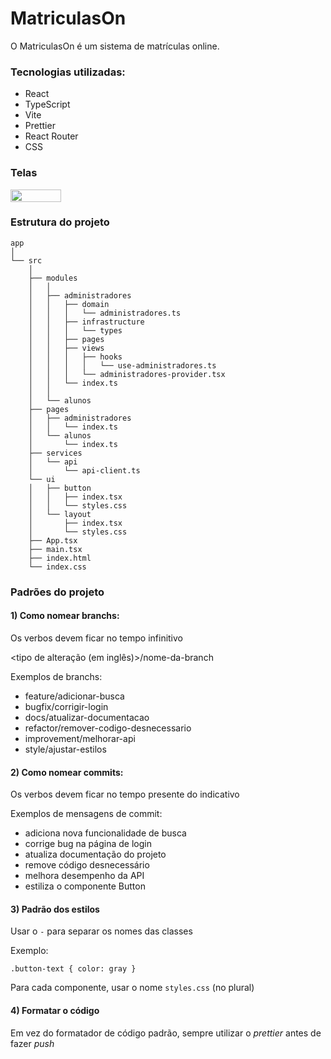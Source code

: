 # MatriculasOn

O MatriculasOn é um sistema de matrículas online.

### Tecnologias utilizadas:

- React
- TypeScript
- Vite
- Prettier
- React Router
- CSS

### Telas

<div style='display: flex'>
  <img src='' style='width: 40%' />
</div>

### Estrutura do projeto

```
app
│
└── src
    │
    ├── modules
    │   │
    │   ├── administradores
    │   │   ├── domain
    │   │   │   └── administradores.ts
    │   │   ├── infrastructure
    │   │   │   └── types
    │   │   ├── pages
    │   │   ├── views
    │   │   │   ├── hooks
    │   │   │   │   └── use-administradores.ts
    │   │   │   └── administradores-provider.tsx
    │   │   └── index.ts
    │   │
    │   └── alunos
    ├── pages
    │   ├── administradores
    │   │   └── index.ts
    │   └── alunos
    │       └── index.ts
    ├── services
    │   └── api
    │       └── api-client.ts
    └── ui
    │   ├── button
    │   │   ├── index.tsx
    │   │   └── styles.css
    │   └── layout
    │       ├── index.tsx
    │       └── styles.css
    ├── App.tsx
    ├── main.tsx
    ├── index.html
    └── index.css
```

### Padrões do projeto

#### 1) Como nomear branchs: <br/>

Os verbos devem ficar no tempo infinitivo

<tipo de alteração (em inglês)>/nome-da-branch

Exemplos de branchs: <br />

<ul>
  <li>feature/adicionar-busca</li>
  <li>bugfix/corrigir-login</li>
  <li>docs/atualizar-documentacao</li>
  <li>refactor/remover-codigo-desnecessario</li>
  <li>improvement/melhorar-api</li>
  <li>style/ajustar-estilos</li>
</ul>

#### 2) Como nomear commits: <br/>

Os verbos devem ficar no tempo presente do indicativo

Exemplos de mensagens de commit: <br />

<ul>
  <li>adiciona nova funcionalidade de busca</li>
  <li>corrige bug na página de login</li>
  <li>atualiza documentação do projeto</li>
  <li>remove código desnecessário</li>
  <li>melhora desempenho da API</li>
  <li>estiliza o componente Button</li>
</ul>

#### 3) Padrão dos estilos

Usar o `-` para separar os nomes das classes

Exemplo: <br />

`.button-text { color: gray }`

Para cada componente, usar o nome `styles.css` (no plural)

#### 4) Formatar o código

Em vez do formatador de código padrão, sempre utilizar o _prettier_ antes de fazer _push_

